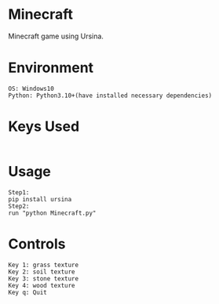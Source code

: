 # Minecraft


Minecraft game using Ursina.


# Environment
```
OS: Windows10
Python: Python3.10+(have installed necessary dependencies)
```

# Keys Used
```
```
# Usage
```
Step1:
pip install ursina
Step2:
run "python Minecraft.py"
```
# Controls
```
Key 1: grass texture
Key 2: soil texture
Key 3: stone texture
Key 4: wood texture
Key q: Quit
```
